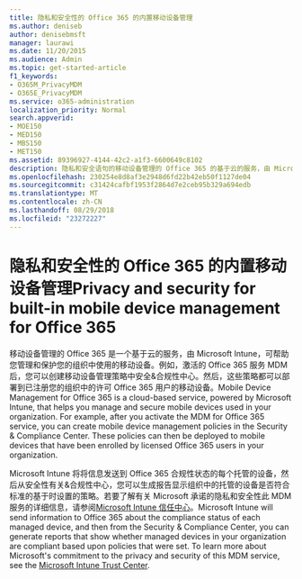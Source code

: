 ```yaml
---
title: 隐私和安全性的 Office 365 的内置移动设备管理
ms.author: deniseb
author: denisebmsft
manager: laurawi
ms.date: 11/20/2015
ms.audience: Admin
ms.topic: get-started-article
f1_keywords:
- O365M_PrivacyMDM
- O365E_PrivacyMDM
ms.service: o365-administration
localization_priority: Normal
search.appverid:
- MOE150
- MED150
- MBS150
- MET150
ms.assetid: 89396927-4144-42c2-a1f3-6600649c8102
description: 隐私和安全语句的移动设备管理的 Office 365 的基于云的服务，由 Microsoft Intune，可帮助您管理和保护您的组织中使用的移动设备。
ms.openlocfilehash: 230254e8d8af3e2948d6fd22b42eb50f1127de04
ms.sourcegitcommit: c31424cafbf1953f2864d7e2ceb95b329a694edb
ms.translationtype: MT
ms.contentlocale: zh-CN
ms.lasthandoff: 08/29/2018
ms.locfileid: "23272227"
---
```

# <a name="privacy-and-security-for-built-in-mobile-device-management-for-office-365"></a><span data-ttu-id="08914-103">隐私和安全性的 Office 365 的内置移动设备管理</span><span class="sxs-lookup"><span data-stu-id="08914-103">Privacy and security for built-in mobile device management for Office 365</span></span>

<span data-ttu-id="08914-p101">移动设备管理的 Office 365 是一个基于云的服务，由 Microsoft Intune，可帮助您管理和保护您的组织中使用的移动设备。例如，激活的 Office 365 服务 MDM 后，您可以创建移动设备管理策略中安全&amp;合规性中心。然后，这些策略都可以部署到已注册您的组织中的许可 Office 365 用户的移动设备。</span><span class="sxs-lookup"><span data-stu-id="08914-p101">Mobile Device Management for Office 365 is a cloud-based service, powered by Microsoft Intune, that helps you manage and secure mobile devices used in your organization. For example, after you activate the MDM for Office 365 service, you can create mobile device management policies in the Security &amp; Compliance Center. These policies can then be deployed to mobile devices that have been enrolled by licensed Office 365 users in your organization.</span></span>
  
<span data-ttu-id="08914-p102">Microsoft Intune 将将信息发送到 Office 365 合规性状态的每个托管的设备，然后从安全性有关&amp;合规性中心，您可以生成报告显示组织中的托管的设备是否符合标准的基于时设置的策略。若要了解有关 Microsoft 承诺的隐私和安全性此 MDM 服务的详细信息，请参阅[Microsoft Intune 信任中心](https://www.microsoft.com/en-us/server-cloud/products/intune-trust-center/overview.aspx)。</span><span class="sxs-lookup"><span data-stu-id="08914-p102">Microsoft Intune will send information to Office 365 about the compliance status of each managed device, and then from the Security &amp; Compliance Center, you can generate reports that show whether managed devices in your organization are compliant based upon policies that were set. To learn more about Microsoft's commitment to the privacy and security of this MDM service, see the [Microsoft Intune Trust Center](https://www.microsoft.com/en-us/server-cloud/products/intune-trust-center/overview.aspx).</span></span> 
  

